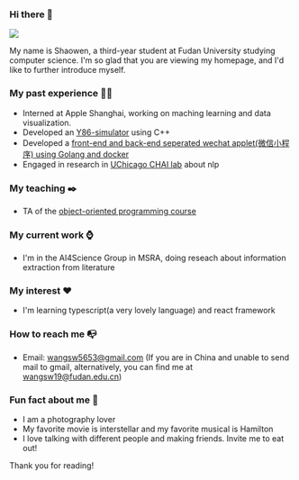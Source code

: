 ### Hi there 👋
<img align="full" src="https://github-readme-stats.vercel.app/api?username=Outsider565&count_private=true&show_icons=true&theme=radical" />


My name is Shaowen, a third-year student at Fudan University studying computer science. I'm so glad that you are viewing my homepage, and I'd like to further introduce myself.

### My past experience 👨‍🎓

- Interned at Apple Shanghai, working on maching learning and data visualization.
- Developed an [Y86-simulator](https://github.com/ZiYang-xie/ICS_Y86) using C++
- Developed a [front-end and back-end seperated wechat applet(微信小程序) using Golang and docker](https://github.com/Outsider565/Database-PJ)
- Engaged in research in [UChicago CHAI lab](https://chicagohai.github.io/) about nlp

### My teaching ✒️

- TA of the [object-oriented programming course](https://outsider565.notion.site/outsider565/2022-7a3c38d0453a4ec7898f4ea2d643fa48)


### My current work ⌚

- I'm in the AI4Science Group in MSRA, doing reseach about information extraction from literature

### My interest ❤️

- I'm learning typescript(a very lovely language) and react framework

### How to reach me 📭

- Email: wangsw5653@gmail.com (If you are in China and unable to send mail to gmail, alternatively, you can find me at wangsw19@fudan.edu.cn)

### Fun fact about me 🤣

- I am a photography lover
- My favorite movie is interstellar and my favorite musical is Hamilton
- I love talking with different people and making friends. Invite me to eat out!

Thank you for reading!





<!--
**Outsider565/Outsider565** is a ✨ _special_ ✨ repository because its `README.md` (this file) appears on your GitHub profile.

Here are some ideas to get you started:

- 🔭 I’m currently working on ...
- 🌱 I’m currently learning ...
- 👯 I’m looking to collaborate on ...
- 🤔 I’m looking for help with ...
- 💬 Ask me about ...
- 📫 How to reach me: ...
- 😄 Pronouns: ...
- ⚡ Fun fact: ...
-->
